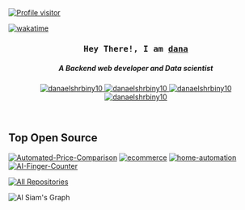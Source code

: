 <a href="https://komarev.com/ghpvc/?username=danaelshrbiny10">
  <img align="ft" src="https://komarev.com/ghpvc/?username=danaelshrbiny10&label=Visitors&color=EB984E&style=flat" alt="Profile visitor" />
</a>

[![wakatime](https://wakatime.com/badge/user/eebb3dd8-d9b2-40de-9b88-6fd6cac99dbc.svg)](https://wakatime.com/@eebb3dd8-d9b2-40de-9b88-6fd6cac99dbc)

<!-- Intro  -->
<h3 align="center">
  <samp>Hey There!, I am
    <b><a target="_blank" href="https://danaelshrbiny10.github.io/">dana</a></b>
  </samp>
</h3>
<h5 align="center">A Backend web developer and Data scientist</h5>

<p align="center">
 <a href="http://danaelshrbiny.com/" target="blank">
  <img src="https://img.shields.io/badge/Website-DC143C?style=for-the-badge&logo=Website&logoColor=white" alt="danaelshrbiny10" />
 </a>
 <a href="https://www.linkedin.com/in/danaelshrbiny/" target="_blank">
  <img src="https://img.shields.io/badge/LinkedIn-0077B5?style=for-the-badge&logo=linkedin&logoColor=white" alt="danaelshrbiny10"/>
 </a>
 <a href="https://dev.to/danaelshrbiny" target="_blank">
  <img src="https://img.shields.io/badge/dev.to-0A0A0A?style=for-the-badge&logo=dev.to&logoColor=white" alt="danaelshrbiny10" />
 </a>
<a href="https://linktr.ee/danaelshrbiny" target="_blank">
  <img src="https://img.shields.io/badge/Linktr.ee-1DA1F2?style=for-the-badge&logo=linktree&logoColor=green&labelColor=555&color=4CAF50" alt="danaelshrbiny10" />
</a>

</p>
<br />

<!-- About Section -->

## Top Open Source
<p align="center">

[![Automated-Price-Comparison](https://github-readme-stats.vercel.app/api/pin/?username=danaelshrbiny10&repo=Automated-Price-Comparison&border_color=7F3FBF&bg_color=0D1117&title_color=C9D1D9&text_color=8B949E&icon_color=7F3FBF)](https://github.com/danaelshrbiny10/Automated-Price-Comparison)
[![ecommerce](https://github-readme-stats.vercel.app/api/pin/?username=danaelshrbiny10&repo=ecommerce&border_color=7F3FBF&bg_color=0D1117&title_color=C9D1D9&text_color=8B949E&icon_color=7F3FBF)]([https://github.com/danaelshrbiny10/AI-Finger-Counter](https://github.com/danaelshrbiny10/ecommerce))
[![home-automation](https://github-readme-stats.vercel.app/api/pin/?username=danaelshrbiny10&repo=home-automation&border_color=7F3FBF&bg_color=0D1117&title_color=C9D1D9&text_color=8B949E&icon_color=7F3FBF)]([https://github.com/danaelshrbiny10/Automate-WhatsApp-Messages](https://github.com/danaelshrbiny10/home-automation))
[![AI-Finger-Counter](https://github-readme-stats.vercel.app/api/pin/?username=danaelshrbiny10&repo=AI-Finger-Counter&border_color=7F3FBF&bg_color=0D1117&title_color=C9D1D9&text_color=8B949E&icon_color=7F3FBF)](https://github.com/danaelshrbiny10/AI-Finger-Counter)


</p>

<p align="left">
  <a href="https://github.com/danaelshrbiny10?tab=repositories" target="_blank">
    <img alt="All Repositories" title="All Repositories" src="https://img.shields.io/badge/-All%20Repos-2962FF?style=for-the-badge&logo=koding&logoColor=red&color=800080" />
  </a>
</p>



<p align="center">

![Al Siam's Graph](https://github-readme-activity-graph.vercel.app/graph?username=danaelshrbiny10&custom_title=danaelshrbiny10's%20GitHub%20Activity%20Graph&bg_color=0D1117&color=7F3FBF&line=7F3FBF&point=7F3FBF&area_color=FFFFFF&title_color=FFFFFF&area=true)

</p>
